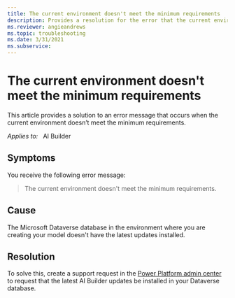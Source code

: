 ```yaml
---
title: The current environment doesn't meet the minimum requirements
description: Provides a resolution for the error that the current environment doesn't meet the minimum requirements.
ms.reviewer: angieandrews
ms.topic: troubleshooting
ms.date: 3/31/2021
ms.subservice: 
---
```


# The current environment doesn't meet the minimum requirements

This article provides a solution to an error message that occurs when the current environment doesn’t meet the minimum requirements.

_Applies to:_ &nbsp; AI Builder

## Symptoms

You receive the following error message:

> The current environment doesn't meet the minimum requirements.

## Cause

The Microsoft Dataverse database in the environment where you are creating your model doesn't have the latest updates installed.

## Resolution

To solve this, create a support request in the [Power Platform admin center](https://admin.powerplatform.microsoft.com/) to request that the latest AI Builder updates be installed in your Dataverse database.
